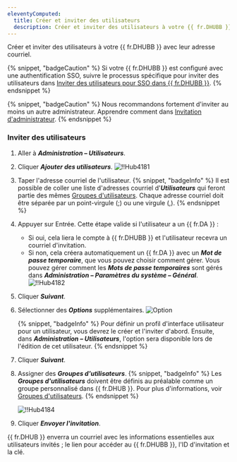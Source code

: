 ```yaml
---
eleventyComputed:
  title: Créer et inviter des utilisateurs
  description: Créer et inviter des utilisateurs à votre {{ fr.DHUBB }} avec leur adresse courriel.
---
```

Créer et inviter des utilisateurs à votre {{ fr.DHUBB }} avec leur adresse courriel.

{% snippet, "badgeCaution" %}
Si votre {{ fr.DHUBB }} est configuré avec une authentification SSO, suivre le processus spécifique pour inviter des utilisateurs dans [Inviter des utilisateurs pour SSO dans {{ fr.DHUBB }}](/hub/getting-started/get-started-sso-hub-business/invite-users-SSO-hub-business/).
{% endsnippet %}

{% snippet, "badgeCaution" %}
Nous recommandons fortement d'inviter au moins un autre administrateur. Apprendre comment dans [Invitation d'administrateur](/hub/web-interface/administration/management/users/administrator-invite/).
{% endsnippet %}

### Inviter des utilisateurs
1. Aller à ***Administration – Utilisateurs***.
1. Cliquer ***Ajouter des utilisateurs***.
![!!Hub4181](https://cdnweb.devolutions.net/docs/docs_en_hub_Hub4181.png)
1. Taper l'adresse courriel de l'utilisateur.
{% snippet, "badgeInfo" %}
Il est possible de coller une liste d'adresses courriel d'***Utilisateurs*** qui feront partie des mêmes [Groupes d'utilisateurs](/hub/web-interface/administration/management/user-groups/). Chaque adresse courriel doit être séparée par un point-virgule (;) ou une virgule (,).
{% endsnippet %}

4. Appuyer sur Entrée. Cette étape valide si l'utilisateur a un {{ fr.DA }} : 
    * Si oui, cela liera le compte à {{ fr.DHUBB }} et l'utilisateur recevra un courriel d'invitation.
    * Si non, cela créera automatiquement un {{ fr.DA }} avec un ***Mot de passe temporaire***, que vous pouvez choisir comment gérer. Vous pouvez gérer comment les ***Mots de passe temporaires*** sont gérés dans ***Administration – Paramètres du système – Général***.
![!!Hub4182](https://cdnweb.devolutions.net/docs/docs_en_hub_Hub4182.png)

5. Cliquer ***Suivant***.
1. Sélectionner des ***Options*** supplémentaires.
![Option](https://cdnweb.devolutions.net/docs/HUBB6009_2023_3.png)

   {% snippet, "badgeInfo" %}
   Pour définir un profil d'interface utilisateur pour un utilisateur, vous devrez le créer et l'inviter d'abord. Ensuite, dans ***Administration – Utilisateurs***, l'option sera disponible lors de l'édition de cet utilisateur.
   {% endsnippet %}

1. Cliquer ***Suivant***.
1. Assigner des ***Groupes d'utilisateurs***.
   {% snippet, "badgeInfo" %}
   Les ***Groupes d'utilisateurs*** doivent être définis au préalable comme un groupe personnalisé dans {{ fr.DHUB }}. Pour plus d'informations, voir [Groupes d'utilisateurs](/hub/web-interface/administration/management/user-groups/).
   {% endsnippet %}

   ![!!Hub4184](https://cdnweb.devolutions.net/docs/docs_en_hub_Hub4184.png)

9. Cliquer ***Envoyer l'invitation***.

{{ fr.DHUB }} enverra un courriel avec les informations essentielles aux utilisateurs invités ; le lien pour accéder au {{ fr.DHUBB }}, l'ID d'invitation et la clé.